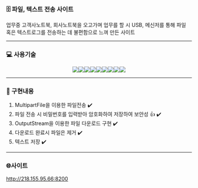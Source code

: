 ### 🗄️ 파일, 텍스트 전송 사이트
업무중 고객사노트북, 회사노트북을 오고가며 업무를 할 시 USB, 메신저를 통해 파일 혹은 텍스트로그를 전송하는 데 불편함으로 느껴 만든 사이트

------------

### 💻 사용기술
<p align="center">
<img src="https://img.shields.io/badge/Springboot-6DB33F?style=for-the-badge&logo=springboot&logoColor=white"/><img src="https://img.shields.io/badge/SpringDataJPA-6DB33F?style=for-the-badge"/><img src="https://img.shields.io/badge/QueryDsl-4479A1?style=for-the-badge"/><img src="https://img.shields.io/badge/ApacheTomcat-F8DC75?style=for-the-badge&logo=apachetomcat&logoColor=white"/><img src="https://img.shields.io/badge/MySql-4479A1?style=for-the-badge&logo=mysql&logoColor=white"/><img src="https://img.shields.io/badge/Gradle-02303A?style=for-the-badge&logo=gradle&logoColor=white"/><img src="https://img.shields.io/badge/Docker-2496ED?style=for-the-badge&logo=docker&logoColor=white"/><img src="https://img.shields.io/badge/Jenkins-D24939?style=for-the-badge&logo=jenkins&logoColor=white"/><img src="https://img.shields.io/badge/Ubuntu-E95420?style=for-the-badge&logo=ubuntu&logoColor=white"/>
</p>

------------

### 📝 구현내용
1. MultipartFile을 이용한 파일전송 ✔️ 
2. 파일 전송 시 비밀번호를 입력받아 암호화하여 저장하여 보안성 👍 ✔️
3. OutputStream을 이용한 파일 다운로드 구현 ✔️
4. 다운로드 완료시 파일은 제거 ✔️
5. 텍스트 저장 ✔️

------------

### 🌐사이트
http://218.155.95.66:8200